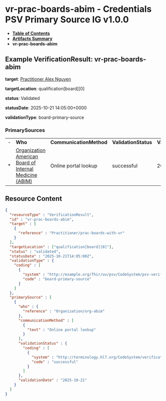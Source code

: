 # vr-prac-boards-abim - Credentials PSV Primary Source IG v1.0.0

* [**Table of Contents**](toc.md)
* [**Artifacts Summary**](artifacts.md)
* **vr-prac-boards-abim**

## Example VerificationResult: vr-prac-boards-abim

**target**: [Practitioner Alex Nguyen](Practitioner-prac-boards-with-vr.md)

**targetLocation**: qualification[board][0]

**status**: Validated

**statusDate**: 2025-10-21 14:05:00+0000

**validationType**: board-primary-source

### PrimarySources

| | | | | |
| :--- | :--- | :--- | :--- | :--- |
| - | **Who** | **CommunicationMethod** | **ValidationStatus** | **ValidationDate** |
| * | [Organization American Board of Internal Medicine (ABIM)](Organization-org-abim.md) | Online portal lookup | successful | 2025-10-21 |



## Resource Content

```json
{
  "resourceType" : "VerificationResult",
  "id" : "vr-prac-boards-abim",
  "target" : [
    {
      "reference" : "Practitioner/prac-boards-with-vr"
    }
  ],
  "targetLocation" : ["qualification[board][0]"],
  "status" : "validated",
  "statusDate" : "2025-10-21T14:05:00Z",
  "validationType" : {
    "coding" : [
      {
        "system" : "http://example.org/fhir/uv/psv/CodeSystem/psv-verification-type-cs",
        "code" : "board-primary-source"
      }
    ]
  },
  "primarySource" : [
    {
      "who" : {
        "reference" : "Organization/org-abim"
      },
      "communicationMethod" : [
        {
          "text" : "Online portal lookup"
        }
      ],
      "validationStatus" : {
        "coding" : [
          {
            "system" : "http://terminology.hl7.org/CodeSystem/verificationresult-status",
            "code" : "successful"
          }
        ]
      },
      "validationDate" : "2025-10-21"
    }
  ]
}

```

